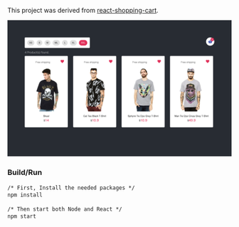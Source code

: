 This project was derived from [react-shopping-cart](https://github.com/jeffersonRibeiro/react-shopping-cart).

![](screen.png)

### Build/Run
```
/* First, Install the needed packages */
npm install

/* Then start both Node and React */
npm start

```
